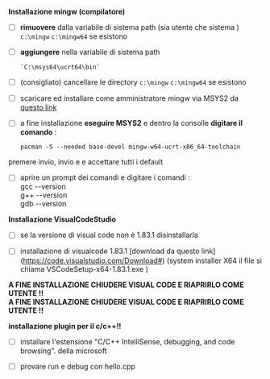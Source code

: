 
**Installazione mingw (compilatore)** 

- [ ] **rimuovere** dalla variabile di sistema path (sia utente che sistema ) `c:\mingw`  `c:\mingw64`  se esistono
- [ ] **aggiungere** nella variabile di sistema path

      `C:\msys64\ucrt64\bin` 
- [ ] (consigliato) cancellare le directory `c:\mingw`  `c:\mingw64`  se esistono
- [ ] scaricare ed installare come amministratore mingw via MSYS2  da [questo link](https://github.com/msys2/msys2-installer/releases/download/2023-05-26/msys2-x86_64-20230526.exe )
- [ ] a fine installazione **eseguire MSYS2** e dentro la consolle **digitare il comando** :
      
  `pacman -S --needed base-devel mingw-w64-ucrt-x86_64-toolchain`


premere invio, invio e  e accettare tutti i default 


- [ ] aprire un prompt dei comandi  e digitare i comandi :
\
gcc --version\
g++ --version\
gdb --version

**Installazione VisualCodeStudio**

- [ ] se la versione di visual code non è 1.83.1  disinstallarla

- [ ] installazione di visualcode 1.83.1  [download da questo link] (https://code.visualstudio.com/Download#) (system installer X64 il file si chiama VSCodeSetup-x64-1.83.1.exe ) 

**A FINE INSTALLAZIONE CHIUDERE VISUAL CODE E RIAPRIRLO COME UTENTE !!**\
**A FINE INSTALLAZIONE CHIUDERE VISUAL CODE E RIAPRIRLO COME UTENTE !!**



**installazione plugin per il c/c++!!**

- [ ] installare l'estensione "C/C++ IntelliSense, debugging, and code browsing". della microsoft


- [ ] provare run e debug con hello.cpp 
